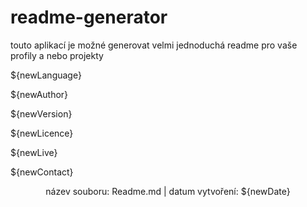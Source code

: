 
# **readme-generator** #

touto aplikací je možné generovat velmi jednoduchá readme pro vaše profily a nebo projekty 

<p align="left"> ${newLanguage} </p> <p> ${newAuthor} </p>
<p align="left"> ${newVersion} </p>
<p align="left"> ${newLicence} </p>
<p align="left"> ${newLive} </p>
<p align="left"> ${newContact} </p>
<p align="center"> název souboru: Readme.md |  datum vytvoření: ${newDate} </p>
    